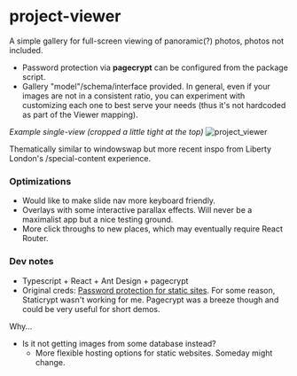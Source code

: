 # project-viewer

A simple gallery for full-screen viewing of panoramic(?) photos, photos not included. 
- Password protection via **pagecrypt** can be configured from the package script.
- Gallery "model"/schema/interface provided. In general, even if your images are not in a consistent ratio, you can experiment with customizing each one to best serve your needs (thus it's not hardcoded as part of the Viewer mapping).

_Example single-view (cropped a little tight at the top)_
![project_viewer](https://user-images.githubusercontent.com/102257735/216846785-a0a3832a-19ae-44c9-aa7f-16082edc30fe.png)

Thematically similar to windowswap but more recent inspo from Liberty London's /special-content experience.

### Optimizations
- Would like to make slide nav more keyboard friendly.
- Overlays with some interactive parallax effects. Will never be a maximalist app but a nice testing ground.
- More click throughs to new places, which may eventually require React Router.

### Dev notes
- Typescript + React + Ant Design + pagecrypt
-   Original creds: [Password protection for static sites](https://medium.com/@j0hnm4r5/password-protecting-a-website-with-the-free-tier-of-netlify-and-publishing-with-a-single-npm-e509af9f108f). For some reason, Staticrypt wasn't working for me. Pagecrypt was a breeze though and could be very useful for short demos.

Why...
-   Is it not getting images from some database instead?
    -   More flexible hosting options for static websites. Someday might change.
